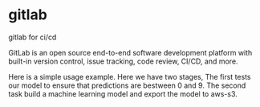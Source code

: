 # gitlab
gitlab for ci/cd

GitLab is an open source end-to-end software development platform with built-in version control, issue tracking, code review, CI/CD, and more.


Here is a simple usage example. Here we have two stages, The first tests our model to ensure that predictions are bestween 0 and 9. The second task build a machine learning model and export the model to aws-s3. 
